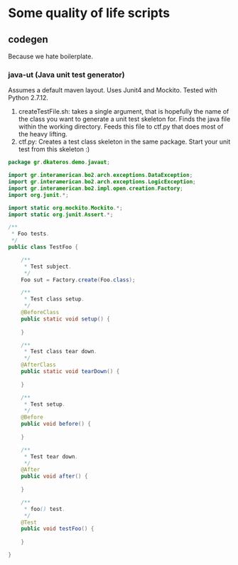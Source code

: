 # Some quality of life scripts
## codegen
Because we hate boilerplate.
### java-ut (Java unit test generator)
Assumes a default maven layout. Uses Junit4 and Mockito. Tested with Python 2.7.12.
1. createTestFile.sh: takes a single argument, that is hopefully the name of the class you want to generate a unit test skeleton for. Finds the java file within the working directory. Feeds this file to ctf.py that does most of the heavy lifting.
1. ctf.py: Creates a test class skeleton in the same package. Start your unit test from this skeleton :)

```java
package gr.dkateros.demo.javaut;

import gr.interamerican.bo2.arch.exceptions.DataException;
import gr.interamerican.bo2.arch.exceptions.LogicException;
import gr.interamerican.bo2.impl.open.creation.Factory;
import org.junit.*;

import static org.mockito.Mockito.*;
import static org.junit.Assert.*;

/**
 * Foo tests.
 */
public class TestFoo {

	/**
	 * Test subject.
	 */
	Foo sut = Factory.create(Foo.class);

	/**
	 * Test class setup.
	 */
	@BeforeClass
	public static void setup() {
		
	}

	/**
	 * Test class tear down.
	 */
	@AfterClass
	public static void tearDown() {
		
	}

	/**
	 * Test setup.
	 */
	@Before
	public void before() {
		
	}

	/**
	 * Test tear down.
	 */
	@After
	public void after() {
		
	}

	/**
	 * foo() test.
	 */
	@Test
	public void testFoo() {
		
	}

} 
```
